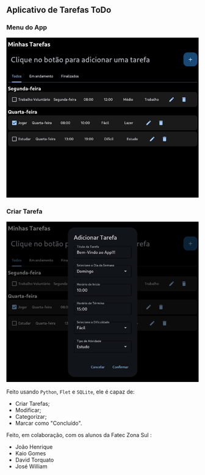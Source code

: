 ## Aplicativo de Tarefas ToDo

### Menu do App

![Menu do App ToDo](https://github.com/JoaoHenriqueBR/TODO-Python/blob/5ce2b07f68d5d6e533278d0e593eb6e9468ab8d9/img/menu_todo.png)

### Criar Tarefa

![Criar Tarefa](https://github.com/JoaoHenriqueBR/TODO-Python/blob/5ce2b07f68d5d6e533278d0e593eb6e9468ab8d9/img/criar_tarefa.png)

Feito usando `Python`, `Flet` e `SQLite`, ele é capaz de:

- Criar Tarefas;
- Modificar;
- Categorizar;
- Marcar como "Concluído".

Feito, em colaboração, com os alunos da Fatec Zona Sul :

- João Henrique
- Kaio Gomes
- David Torquato
- José William
